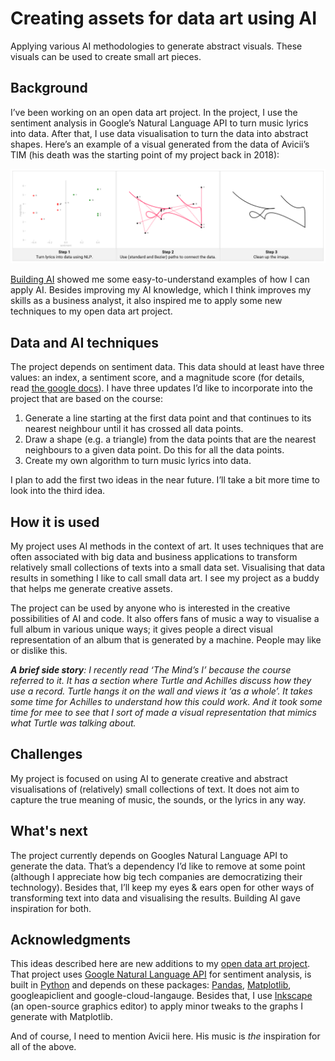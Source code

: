 # Creating assets for data art using AI

Applying various AI methodologies to generate abstract visuals. These visuals can be used to create small art pieces. 

## Background

I’ve been working on an open data art project. In the project, I use the sentiment analysis in Google’s Natural Language API to turn music lyrics into data. After that, I use data visualisation to turn the data into abstract shapes. Here’s an example of a visual generated from the data of Avicii’s TIM (his death was the starting point of my project back in 2018):

![image of base project](/building%20ai%20image.png)

[Building AI](https://buildingai.elementsofai.com/) showed me some easy-to-understand examples of how I can apply AI. Besides improving my AI knowledge, which I think improves my skills as a business analyst, it also inspired me to apply some new techniques to my open data art project. 
 
## Data and AI techniques

The project depends on sentiment data. This data should at least have three values: an index, a sentiment score, and a magnitude score (for details, read [the google docs](https://cloud.google.com/natural-language/docs/basics#interpreting_sentiment_analysis_values)). I have three updates I’d like to incorporate into the project that are based on the course:

1.	Generate a line starting at the first data point and that continues to its nearest neighbour until it has crossed all data points.
2.	Draw a shape (e.g. a triangle) from the data points that are the nearest neighbours to a given data point. Do this for all the data points.
3.	Create my own algorithm to turn music lyrics into data. 

I plan to add the first two ideas in the near future. I’ll take a bit more time to look into the third idea.

## How it is used 

My project uses AI methods in the context of art. It uses techniques that are often associated with big data and business applications to transform relatively small collections of texts into a small data set. Visualising that data results in something I like to call small data art. I see my project as a buddy that helps me generate creative assets. 

The project can be used by anyone who is interested in the creative possibilities of AI and code. It also offers fans of music a way to visualise a full album in various unique ways; it gives people a direct visual representation of an album that is generated by a machine. People may like or dislike this. 

_**A brief side story**: I recently read ‘The Mind’s I’ because the course referred to it. It has a section where Turtle and Achilles discuss how they use a record. Turtle hangs it on the wall and views it ‘as a whole’. It takes some time for Achilles to understand how this could work. And it took some time for mee to see that I sort of made a visual representation that mimics what Turtle was talking about._

## Challenges

My project is focused on using AI to generate creative and abstract visualisations of (relatively) small collections of text. It does not aim to capture the true meaning of music, the sounds, or the lyrics in any way. 

## What's next
The project currently depends on Googles Natural Language API to generate the data. That’s a dependency I’d like to remove at some point (although I appreciate how big tech companies are democratizing their technology). Besides that, I’ll keep my eyes & ears open for other ways of transforming text into data and visualising the results. Building AI gave inspiration for both.

## Acknowledgments 

This ideas described here are new additions to my [open data art project](https://github.com/edriessen/avicii-project). That project uses [Google Natural Language API](https://cloud.google.com/natural-language/) for sentiment analysis, is built in [Python](https://www.python.org/) and depends on these packages: [Pandas](https://pandas.pydata.org/), [Matplotlib](https://matplotlib.org/), googleapiclient and google-cloud-langauge. Besides that, I use [Inkscape](https://inkscape.org/) (an open-source graphics editor) to apply minor tweaks to the graphs I generate with Matplotlib. 

And of course, I need to mention Avicii here. His music is _the_ inspiration for all of the above.



